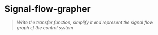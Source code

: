 # Signal-flow-grapher

>_Write the transfer function, simplify it and represent the signal flow graph of the control system_
